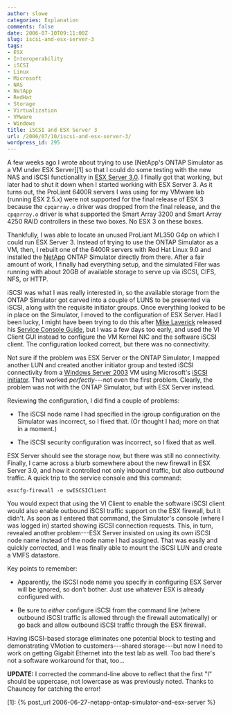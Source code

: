 ```yaml
---
author: slowe
categories: Explanation
comments: false
date: 2006-07-10T09:11:00Z
slug: iscsi-and-esx-server-3
tags:
- ESX
- Interoperability
- iSCSI
- Linux
- Microsoft
- NAS
- NetApp
- RedHat
- Storage
- Virtualization
- VMware
- Windows
title: iSCSI and ESX Server 3
url: /2006/07/10/iscsi-and-esx-server-3/
wordpress_id: 295
---
```


A few weeks ago I wrote about trying to use [NetApp's ONTAP Simulator as a VM under ESX Server][1] so that I could do some testing with the new NAS and iSCSI functionality in [ESX Server 3.0](http://www.vmware.com/products/vi/esx/). I finally got that working, but later had to shut it down when I started working with ESX Server 3. As it turns out, the ProLiant 6400R servers I was using for my VMware lab (running ESX 2.5.x) were not supported for the final release of ESX 3 because the `cpqarray.o` driver was dropped from the final release, and the `cpqarray.o` driver is what supported the Smart Array 3200 and Smart Array 4250 RAID controllers in these two boxes. No ESX 3 on these boxes.

Thankfully, I was able to locate an unused ProLiant ML350 G4p on which I could run ESX Server 3. Instead of trying to use the ONTAP Simulator as a VM, then, I rebuilt one of the 6400R servers with Red Hat Linux 9.0 and installed the [NetApp](http://www.netapp.com/) ONTAP Simulator directly from there. After a fair amount of work, I finally had everything setup, and the simulated Filer was running with about 20GB of available storage to serve up via iSCSI, CIFS, NFS, or HTTP.

iSCSI was what I was really interested in, so the available storage from the ONTAP Simulator got carved into a couple of LUNS to be presented via iSCSI, along with the requisite initiator groups. Once everything looked to be in place on the Simulator, I moved to the configuration of ESX Server. Had I been lucky, I might have been trying to do this after [Mike Laverick](http://www.rtfm-ed.co.uk/) released his [Service Console Guide](http://www.rtfm-ed.co.uk/?p=261), but I was a few days too early, and used the VI Client GUI instead to configure the VM Kernel NIC and the software iSCSI client. The configuration looked correct, but there was no connectivity.

Not sure if the problem was ESX Server or the ONTAP Simulator, I mapped another LUN and created another initiator group and tested iSCSI connectivity from a [Windows Server 2003](http://www.microsoft.com/windowsserver2003/) VM using Microsoft's [iSCSI initiator](http://www.microsoft.com/downloads/info.aspx?na=22&p=1&SrcDisplayLang=en&SrcCategoryId=&SrcFamilyId=&u=%2fdownloads%2fdetails.aspx%3fFamilyID%3d12cb3c1a-15d6-4585-b385-befd1319f825%26DisplayLang%3den). That worked _perfectly_---not even the first problem. Clearly, the problem was not with the ONTAP Simulator, but with ESX Server instead.

Reviewing the configuration, I did find a couple of problems:

* The iSCSI node name I had specified in the igroup configuration on the Simulator was incorrect, so I fixed that. (Or thought I had; more on that in a moment.)

* The iSCSI security configuration was incorrect, so I fixed that as well.

ESX Server should see the storage now, but there was still no connectivity. Finally, I came across a blurb somewhere about the new firewall in ESX Server 3.0, and how it controlled not only inbound traffic, but also _outbound_ traffic. A quick trip to the service console and this command:

    esxcfg-firewall -e swISCSIClient

You would expect that using the VI Client to enable the software iSCSI client would also enable outbound iSCSI traffic support on the ESX firewall, but it didn't. As soon as I entered that command, the Simulator's console (where I was logged in) started showing iSCSI connection requests. This, in turn, revealed another problem---ESX Server insisted on using its own iSCSI node name instead of the node name I had assigned. That was easily and quickly corrected, and I was finally able to mount the iSCSI LUN and create a VMFS datastore.

Key points to remember:

* Apparently, the iSCSI node name you specify in configuring ESX Server will be ignored, so don't bother. Just use whatever ESX is already configured with.

* Be sure to _either_ configure iSCSI from the command line (where outbound iSCSI traffic is allowed through the firewall automatically) or go back and allow outbound iSCSI traffic through the ESX firewall.

Having iSCSI-based storage eliminates one potential block to testing and demonstrating VMotion to customers---shared storage---but now I need to work on getting Gigabit Ethernet into the test lab as well. Too bad there's not a software workaround for that, too...

**UPDATE:** I corrected the command-line above to reflect that the first "I" should be uppercase, not lowercase as was previously noted. Thanks to Chauncey for catching the error!

[1]: {% post_url 2006-06-27-netapp-ontap-simulator-and-esx-server %}
